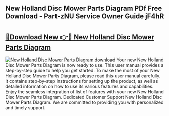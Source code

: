 ## New Holland Disc Mower Parts Diagram PDf Free Download - Part-zNU Service Owner Guide jF4hR

# <h2><a href="http://dfm7oat.blite.top/?on=New+Holland+Disc+Mower+Parts+Diagram">🔗Download New 👉🔴 New Holland Disc Mower Parts Diagram</a></h2>

[![New Holland Disc Mower Parts Diagram download](https://i.imgur.com/lujVjoI.png)](http://dfm7oat.blite.top/?on=New+Holland+Disc+Mower+Parts+Diagram)
Your new New Holland Disc Mower Parts Diagram is now ready to use. This user manual provides a step-by-step guide to help you get started. To make the most of your New Holland Disc Mower Parts Diagram, please read this user manual carefully. It contains step-by-step instructions for setting up the product, as well as detailed information on how to use its various features and capabilities. Enjoy the seamless integration of list of features with your new New Holland Disc Mower Parts Diagram. Dedicated Customer Support New Holland Disc Mower Parts Diagram. We are committed to providing you with personalized and timely support.
